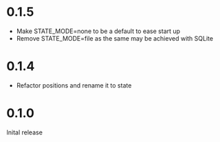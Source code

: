 # 0.1.5
* Make STATE_MODE=none to be a default to ease start up
* Remove STATE_MODE=file as the same may be achieved with SQLite

# 0.1.4
* Refactor positions and rename it to state

# 0.1.0

Inital release

